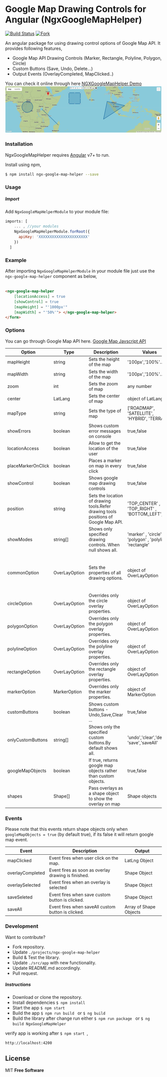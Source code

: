 # Google Map Drawing Controls for Angular (NgxGoogleMapHelper)

[![Build Status](https://travis-ci.org/imanshu15/ngx-google-map-helper.svg?branch=master)](https://travis-ci.org/imanshu15/ngx-google-map-helper) [![Fork](https://img.shields.io/github/forks/imanshu15/ngx-google-map-helper.svg?label=Forks&style=social)](https://github.com/imanshu15/ngx-google-map-helper)

An angular package for using drawing control options of Google Map API. It provides following features,

  - Google Map API Drawing Controls (Marker, Rectangle, Polyline, Polygon, Circle)
  - Custom Buttons (Save, Undo, Delete...)
  - Output Events (OverlayCompleted, MapClicked..)

You can check it online through here [NGXGoogleMapHelper Demo](https://imanshu15.github.io/ngx-google-map-helper/)
![](assets/map-helper.png)

### Installation

NgxGoogleMapHelper requires [Angular](https://angular.io/) v7+ to run.

Install using npm,
```sh
$ npm install ngx-google-map-helper --save
```

### Usage

##### Import

Add ```NgxGoogleMapHelperModule``` to your module file:

```javascript
imports: [
    ... , //your modules
    NgxGoogleMapHelperModule.forRoot({
      apiKey: 'XXXXXXXXXXXXXXXXXXXXXX'
    })
  ]
```

### Example

After importing ```NgxGoogleMapHelperModule``` in your module file just use the ```ngx-google-map-helper``` component as below,
```html

<ngx-google-map-helper 
    [locationAccess] = true 
    [showControl] = true 
    [mapHeight] = "'1000px'" 
    [mapWidth] = "'50%'"> </ngx-google-map-helper>
</form>

```

### Options

You can go through Google Map API here. [Google Map Javscript API](https://developers.google.com/maps/documentation/javascript/overlays)

| Option | Type | Description                     | Values | Default |
|--------------------|---------------|-------------------------------------------------------------------------------------|------------------------------------------------------------|---------------------------------------------------------------------------------------------------------------------------------------|
| mapHeight | string | Sets the height of the map | '100px','100%'... | '500px' |
| mapWidth | string | Sets the width of the map | '100px','100%'... | '100%' |
| zoom | int | Sets the zoom of map | any number | 10 |
| center | LatLang | Sets the center of map | object of LatLang | {lat: -34.397, lng: 150.644} |
| mapType | string | Sets the type of map | ['ROADMAP', 'SATELLITE',  'HYBRID', 'TERRAIN'] | 'ROADMAP' |
| showErrors | boolean | Shows custom error messages on console | true,false | true |
| locationAccess | boolean | Allow to get the location of the user | true,false | true |
| placeMarkerOnClick | boolean | Places a marker on map in every click | true,false | false |
| showControl | boolean | Shows google map drawing controls | true,false | true |
| position | string | Sets the location of drawing tools.Refer drawing tools positions of Google Map API. | 'TOP_CENTER' , 'TOP_RIGHT' , 'BOTTOM_LEFT',... | 'TOP_CENTER' |
| showModes | string[] | Shows only specified drawing controls. When null shows all. | 'marker' , 'circle' , 'polygon' , 'polyline' , 'rectangle' | All |
| commonOption | OverLayOption | Sets the properties of all drawing options. | object of OverLayOption | {fillColor:'#005696' ,fillOpacity:0.2, strokeColor:'#005696' ,strokeWeight:3, clickable:true, editable:true, draggable:true,zIndex:1} |
| circleOption | OverLayOption | Overrides only the circle overlay properties. | object of OverLayOption | same as common option default |
| polygonOption | OverLayOption | Overrides only the polygon overlay properties. | object of OverLayOption | same as common option default |
| polylineOption | OverLayOption | Overrides only the polyline overlay properties. | object of OverLayOption | same as common option default |
| rectangleOption | OverLayOption | Overrides only the rectangle overlay properties. | object of OverLayOption | same as common option default |
| markerOption | MarkerOption | Overrides only the marker properties. | object of MarkerOption | {animation: 'DROP',draggable: true,title: '',icon: null} |
| customButtons | boolean | Shows custom buttons - Undo,Save,Clear ... | true,false | true |
| onlyCustomButtons | string[] | Shows only the specified custom buttons.By default shows all. | 'undo','clear','delete', 'save','saveAll' | All |
| googleMapObjects | boolean | If true, returns google map objects rather than custom objects. | true,false | false |
| shapes | Shape[] | Pass overlays as a shape object to show the overlay on map | Shape objects | [] |

### Events

Please note that this events return shape objects only when ```googleMapObjects = true``` (by default true), if its false it will return google map event.

| Event | Description | Output |
|------------------|-----------------------------------------------------|------------------------|
| mapClicked | Event fires when user click on the map. | LatLng Object |
| overlayCompleted | Event fires as soon as overlay drawing is finished. | Shape Object |
| overlaySelected | Event fires when an overlay is selected | Shape Object |
| saveSeleted | Event fires when save custom button is clicked. | Shape Object |
| saveAll | Event fires when saveAll custom button is clicked. | Array of Shape Objects |

### Development

Want to contribute?
- Fork repository.
- Update ```./projects/ngx-google-map-helper```
- Build & Test the library.
- Update ```./src/app``` with new functionality.
- Update README.md accordingly.
- Pull request.

##### Instructions
- Download or clone the repository.
- Install dependencies ```$ npm install ```
- Start the app  ```$ npm start ```
- Build the app ```$ npm run build ``` or ```$ ng build ```
- Build the library after change run either ```$ npm run package ``` or ```$ ng build NgxGoogleMapHelper ``` 

verify app is working after ```$ npm start ```, 
```sh
http://localhost:4200
```


License
----
MIT
**Free Software**


 